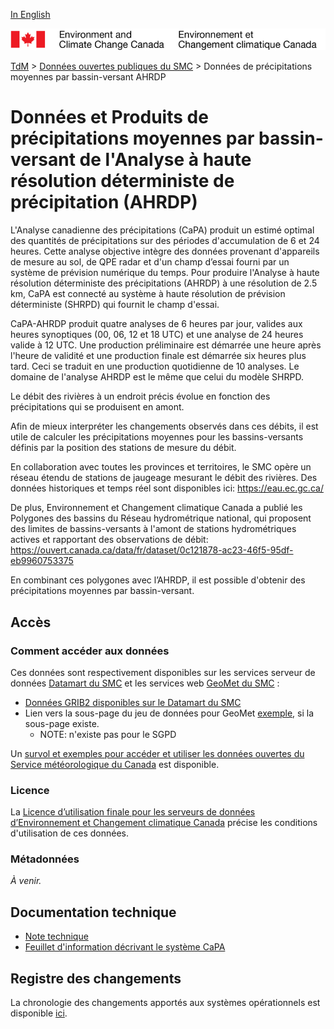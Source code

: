 [In English](readme_hrdpa-watershed_en.md)

![ECCC logo](../../img_eccc-logo.png)

[TdM](../../readme_fr.md) > [Données ouvertes publiques du SMC](../readme_fr.md) > Données de précipitations moyennes par bassin-versant AHRDP

# Données et Produits de précipitations moyennes par bassin-versant de l'Analyse à haute résolution déterministe de précipitation (AHRDP)

L'Analyse canadienne des précipitations (CaPA) produit un estimé optimal des quantités de précipitations sur des périodes d'accumulation de 6 et 24 heures. Cette analyse objective intègre des données provenant d'appareils de mesure au sol, de QPE radar et d'un champ d’essai fourni par un système de prévision numérique du temps. Pour produire l'Analyse à haute résolution déterministe des précipitations (AHRDP) à une résolution de 2.5 km, CaPA est connecté au système à haute résolution de prévision déterministe (SHRPD) qui fournit le champ d'essai.

CaPA-AHRDP produit quatre analyses de 6 heures par jour, valides aux heures synoptiques (00, 06, 12 et 18 UTC) et une analyse de 24 heures valide à 12 UTC. Une production préliminaire est démarrée une heure après l'heure de validité et une production finale est démarrée six heures plus tard. Ceci se traduit en une production quotidienne de 10 analyses. Le domaine de l'analyse AHRDP est le même que celui du modèle SHRPD.

Le débit des rivières à un endroit précis évolue en fonction des précipitations qui se produisent en amont.

Afin de mieux interpréter les changements observés dans ces débits, il est utile de calculer les précipitations moyennes pour les bassins-versants définis par la position des stations de mesure du débit.

En collaboration avec toutes les provinces et territoires, le SMC opère un réseau étendu de stations de jaugeage mesurant le débit des rivières. Des données historiques et temps réel sont disponibles ici:
https://eau.ec.gc.ca/

De plus, Environnement et Changement climatique Canada a publié les Polygones des bassins du Réseau hydrométrique national, qui proposent des limites de bassins-versants à l'amont de stations hydrométriques actives et rapportant des observations de débit:
https://ouvert.canada.ca/data/fr/dataset/0c121878-ac23-46f5-95df-eb9960753375

En combinant ces polygones avec l’AHRDP, il est possible d'obtenir des précipitations moyennes par bassin-versant.

## Accès

### Comment accéder aux données

Ces données sont respectivement disponibles sur les services serveur de données [Datamart du SMC](../../msc-datamart/readme_fr.md) et les services web [GeoMet du SMC](../../msc-geomet/readme_fr.md) :

* [Données GRIB2 disponibles sur le Datamart du SMC](readme_hrdpa-watershed-datamart_fr.md) 
* Lien vers la sous-page du jeu de données pour GeoMet [exemple](../../msc-geomet/giops_fr.md), si la sous-page existe. 
	* NOTE: n'existe pas pour le SGPD

Un [survol et exemples pour accéder et utiliser les données ouvertes du Service météorologique du Canada](../../usage-overview/readme_fr.md) est disponible.

### Licence

La [Licence d’utilisation finale pour les serveurs de données d’Environnement et Changement climatique Canada](../../licence/readme_fr.md) précise les conditions d'utilisation de ces données.

### Métadonnées

_À venir._

## Documentation technique

* [Note technique](https://collaboration.cmc.ec.gc.ca/cmc/cmoi/product_guide/docs/lib/technote_capa_hrdpa-450_f.pdf)
* [Feuillet d'information décrivant le système CaPA](http://collaboration.cmc.ec.gc.ca/cmc/CMOI/product_guide/docs/lib/capa_feuillet_information_f.pdf)

## Registre des changements 

La chronologie des changements apportés aux systèmes opérationnels est disponible [ici](https://collaboration.cmc.ec.gc.ca/cmc/cmoi/product_guide/docs/changes_f.html).
